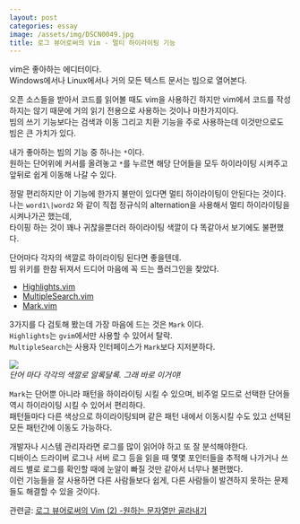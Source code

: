 ```yaml
---
layout: post
categories: essay
image: /assets/img/DSCN0049.jpg
title: 로그 뷰어로써의 Vim - 멀티 하이라이팅 기능
---
```

vim은 좋아하는 에디터이다.  
Windows에서나 Linux에서나 거의 모든 텍스트 문서는 빔으로 열어본다.

오픈 소스들을 받아서 코드를 읽어볼 때도 vim을 사용하긴 하지만 vim에서 코드를 작성하지는 않기 때문에 거의 읽기 전용으로 사용하는 것이나 마찬가지이다.  
빔의 쓰기 기능보다는 검색과 이동 그리고 치환 기능을 주로 사용하는데 이것만으로도 빔은 큰 가치가 있다.

내가 좋아하는 빔의 기능 중 하나는 `*`이다.  
원하는 단어위에 커서를 올려놓고 `*`를 누르면 해당 단어들을 모두 하이라이팅 시켜주고 앞뒤로 쉽게 이동해 나갈 수 있다.

정말 편리하지만 이 기능에 한가지 불만이 있다면 멀티 하이라이팅이 안된다는 것이다.  
나는 `word1\|word2` 와 같이 직접 정규식의 alternation을 사용해서 멀티 하이라이팅을 시켜나가곤 했는데,  
타이핑 하는 것이 꽤나 귀찮을뿐더러 하이라이팅 색깔이 다 똑같아서 보기에도 불편했다.

단어마다 각자의 색깔로 하이라이팅 된다면 좋을텐데.  
빔 위키를 한참 뒤져서 드디어 마음에 꼭 드는 플러그인을 찾았다.

* [Highlights.vim](https://vim.fandom.com/wiki/Highlight_multiple_words)
* [MultipleSearch.vim](https://www.vim.org/scripts/script.php?script_id=479)
* [Mark.vim](https://www.vim.org/scripts/script.php?script_id=1238)

3가지를 다 검토해 봤는데 가장 마음에 드는 것은 `Mark` 이다.  
`Highlights`는 `gvim`에서만 사용할 수 있어서 탈락.  
`MultipleSearch`는 사용자 인터페이스가 `Mark`보다 지저분하다.

![](https://t1.daumcdn.net/cfile/tistory/12495F314C57E3660B)  
*단어 마다 각각의 색깔로 알록달록. 그래 바로 이거야!*

`Mark`는 단어뿐 아니라 패턴을 하이라이팅 시킬 수 있으며, 비주얼 모드로 선택한 단어들 역시 하이라이팅 시킬 수 있어서 편리하다.  
패턴들마다 다른 색상으로 하이라이팅되며 같은 패턴 내에서 이동시킬 수도 있고 선택된 모든 패턴간에 이동도 가능하다.

개발자나 시스템 관리자라면 로그를 많이 읽어야 하고 또 잘 분석해야한다.  
디바이스 드라이버 로그나 서버 로그 등을 읽을 때 몇몇 포인터들을 추적해 나가거나 쓰레드 별로 로그를 확인할 때에 눈알이 빠질 것만 같아서 너무나 불편했다.  
이런 기능들을 잘 사용하면 다른 사람들보다 쉽게, 다른 사람들이 발견하지 못하는 문제들도 해결할 수 있을 것이다.

관련글: [로그 뷰어로써의 Vim (2) -원하는 문자열만 골라내기](https://www.benjaminlog.com/entry/%EB%A1%9C%EA%B7%B8-%EB%B7%B0%EC%96%B4%EB%A1%9C%EC%8D%A8%EC%9D%98-Vim-2-%EC%9B%90%ED%95%98%EB%8A%94-%EB%AC%B8%EC%9E%90%EC%97%B4%EB%A7%8C-%EA%B3%A8%EB%9D%BC%EB%82%B4%EA%B8%B0)